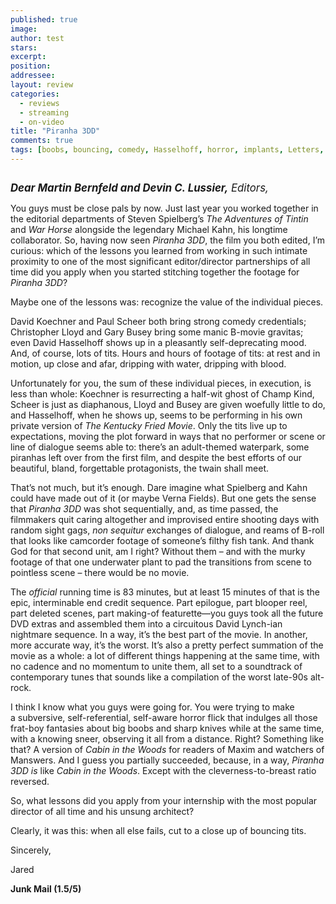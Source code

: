 ```yaml
---
published: true
image:
author: test 
stars: 
excerpt: 
position: 
addressee: 
layout: review
categories:
  - reviews
  - streaming
  - on-video
title: "Piranha 3DD"
comments: true
tags: [boobs, bouncing, comedy, Hasselhoff, horror, implants, Letters, lifeguards, netflix.ca, piranha, strippers, tits]
---
```

<div><p><span class="full-image-block ssNonEditable"><span><a href="/letters/2012/6/4/piranha-3dd.html"><img src="http://static.squarespace.com/static/5005f6bcc4aa41161b33e89e/5329cf1fe4b07c068ebf74de/5329cf1fe4b07c068ebf7590/1338850645567/piranha-3dd.jpg" alt="" /></a></span></span></p>
<p><span style="font-size:120%;"><em><strong>Dear Martin Bernfeld and Devin C. Lussier,</strong> Editors,</em></span></p>
<p>You guys must be close pals by now. Just last year you worked together in the editorial departments of Steven Spielberg&rsquo;s <em>The Adventures of Tintin</em> and <em>War Horse</em> alongside the legendary Michael Kahn, his longtime collaborator. So, having now seen<em> Piranha 3DD</em>, the film you both edited, I&rsquo;m curious: which of the lessons you learned from working in such intimate proximity to one of the most significant editor/director partnerships of all time did you apply when you started stitching together the footage for <em>Piranha 3DD</em>?</p>
<p>Maybe one of the lessons was: recognize the value of the individual pieces.</p>
<p>David Koechner and Paul Scheer both bring strong comedy credentials; Christopher Lloyd and Gary Busey bring some manic B-movie gravitas; even David Hasselhoff shows up in a pleasantly self-deprecating mood. And, of course, lots of tits. Hours and hours of footage of tits: at rest and in motion, up close and afar, dripping with water, dripping with blood.</p>
<p>Unfortunately for you, the sum of these individual pieces, in execution, is less than whole: Koechner is resurrecting a half-wit ghost of Champ Kind, Scheer is just as diaphanous, Lloyd and Busey are given woefully little to do, and Hasselhoff, when he shows up, seems to be performing in his own private version of <em>The</em> <em>Kentucky Fried Movie</em>. Only the tits live up to expectations, moving the plot forward in ways that no performer or scene or line of dialogue seems able to: there&rsquo;s an adult-themed waterpark, some piranhas left over from the first film, and despite the best efforts of our beautiful, bland, forgettable protagonists, the twain shall meet.</p>
<p>That&rsquo;s not much, but it&rsquo;s enough. Dare imagine what Spielberg and Kahn could have made out of it (or maybe Verna Fields). But one gets the sense that <em>Piranha 3DD</em> was shot sequentially, and, as time passed, the filmmakers quit caring altogether and improvised entire shooting days with random sight gags, <em>non sequitur</em> exchanges of dialogue, and reams of B-roll that looks like camcorder footage of someone&rsquo;s filthy fish tank. And thank God for that second unit, am I right? Without them &ndash; and with the murky footage of that one underwater plant to pad the transitions from scene to pointless scene &ndash; there would be no movie.</p>
<p>The <em>official</em> running time is 83 minutes, but at least 15 minutes of that is the epic, interminable end credit sequence. Part epilogue, part blooper reel, part deleted scenes, part making-of featurette&mdash;you guys took all the future DVD extras and assembled them into a circuitous David Lynch-ian nightmare sequence. In a way, it&rsquo;s the best part of the movie. In another, more accurate way, it&rsquo;s the worst. It&rsquo;s also a pretty perfect summation of the movie as a whole: a lot of different things happening at the same time, with no cadence and no momentum to unite them, all set to a soundtrack of contemporary tunes that sounds like a compilation of the worst late-90s alt-rock.</p>
<p>I think I know what you guys were going for. You were trying to make a&nbsp;subversive, self-referential, self-aware horror flick that indulges all those frat-boy fantasies about big boobs and sharp knives while at the same time, with a knowing sneer, observing it all from a distance. Right? Something like that? A version of <em>Cabin in the Woods</em> for readers of Maxim and watchers of Manswers. And I guess you partially succeeded, because, in a way, <em>Piranha 3DD</em> <em>is</em> like <em>Cabin in the Woods</em>. Except with the cleverness-to-breast ratio reversed.</p>
<p>So, what lessons did you apply from your internship with the most popular director of all time and his unsung architect?</p>
<p>Clearly, it was this: when all else fails, cut to a close up of bouncing tits.</p>
<p>Sincerely,</p>
<p>Jared&nbsp;</p>
<p><strong>Junk Mail (1.5/5)</strong></p></div>
